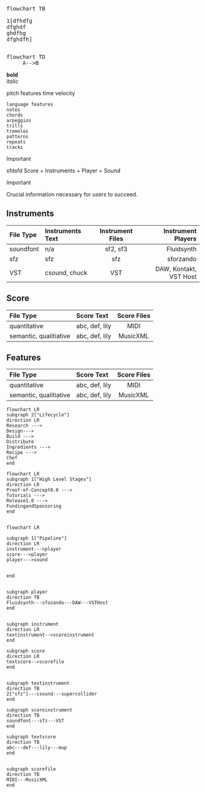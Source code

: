 
<pre class="mermaid">
flowchart TB

1[dfhdfg
dfghdf
ghdfhg
dfghdfh]

</pre>
<pre class="mermaid">
flowchart TD
     A-->B
</pre>

<b style="font-size=30px">bold</b>\
<i>italic</i>




pitch features
time
velocity

```
language features
notes
chords
arpeggios
trills
tremolos
patterns
repeats
tracks
```

> [!IMPORTANT]
> sfdsfd
> Score + Instruments + Player = Sound


> [!IMPORTANT]
> Crucial information necessary for users to succeed.

## Instruments

| File Type | Instruments Text | Instrument Files |     Instrument Players |
| :-------- | :--------------- | :--------------: | ---------------------: |
| soundfont | n/a              |     sf2, sf3     |             Fluidsynth |
| sfz       | sfz              |       sfz        |              sforzando |
| VST       | csound, chuck    |       VST        | DAW, Kontakt, VST Host |


## Score

| File Type              | Score Text     | Score Files |
| :--------------------- | :------------- | :---------: |
| quantitative           | abc, def, lily |    MIDI     |
| semantic, qualitiative | abc, def, lily |  MusicXML   |



## Features

| File Type              | Score Text     | Score Files |
| :--------------------- | :------------- | :---------: |
| quantitative           | abc, def, lily |    MIDI     |
| semantic, qualitiative | abc, def, lily |  MusicXML   |

```mermaid
flowchart LR
subgraph 2["Lifecycle"]
direction LR
Research --->
Design--->
Build --->
Distribute
Ingredients --->
Recipe --->
Chef
end
```

```mermaid
flowchart LR
subgraph 1["High Level Stages"]
direction LR
Proof-of-Concept0.0 --->
Tutorials --->
Release1.0 --->
FundingandSponsoring 
end
```


```mermaid

flowchart LR

subgraph 1["Pipeline"]
direction LR
instrument--->player
score--->player
player--->sound


end


subgraph player
direction TB
Fluidsynth---sfozando---DAW---VSTHost
end


subgraph instrument
direction LR
textinstrument-->scoreinstrument
end

subgraph score
direction LR
textscore-->scorefile
end


subgraph textinstrument
direction TB
2["sfz"]---csound---supercollider
end

subgraph scoreinstrument
direction TB
soundfont---sfz---VST
end

subgraph textscore
direction TB
abc---def---lily---mup
end


subgraph scorefile
direction TB
MIDI---MusicXML
end


```
<script type="module">
	import mermaid from 'https://cdn.jsdelivr.net/npm/mermaid@10/dist/mermaid.esm.min.mjs';
	mermaid.initialize({
		startOnLoad: true,
		theme: 'dark'
	});
</script>